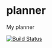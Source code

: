 # planner
My planner

[![Build Status](https://travis-ci.com/ab-passos/planner.svg?branch=master)](https://travis-ci.com/ab-passos/planner)
